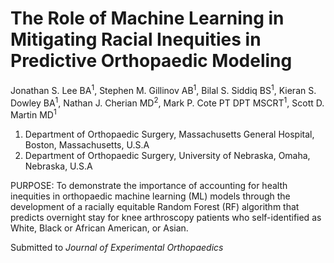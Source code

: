 # The Role of Machine Learning in Mitigating Racial Inequities in Predictive Orthopaedic Modeling

Jonathan S. Lee BA<sup>1</sup>, Stephen M. Gillinov AB<sup>1</sup>, Bilal S. Siddiq BS<sup>1</sup>, Kieran S. Dowley BA<sup>1</sup>, Nathan J. Cherian MD<sup>2</sup>, Mark P. Cote PT DPT MSCRT<sup>1</sup>, Scott D. Martin MD<sup>1</sup>

1) Department of Orthopaedic Surgery, Massachusetts General Hospital, Boston, Massachusetts, U.S.A
2) Department of Orthopaedic Surgery, University of Nebraska, Omaha, Nebraska, U.S.A

PURPOSE: To demonstrate the importance of accounting for health inequities in orthopaedic machine learning (ML) models through the development of a racially equitable Random Forest (RF) algorithm that predicts overnight stay for knee arthroscopy patients who self-identified as White, Black or African American, or Asian.


Submitted to _Journal of Experimental Orthopaedics_
